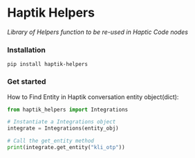 # Haptik Helpers

*Library of Helpers function to be re-used in Haptic Code nodes*

### Installation

```
pip install haptik-helpers
```

### Get started
How to Find Entity in Haptik conversation entity object(dict):

```Python
from haptik_helpers import Integrations

# Instantiate a Integrations object
integrate = Integrations(entity_obj)

# Call the get_entity method
print(integrate.get_entity("kli_otp"))
```